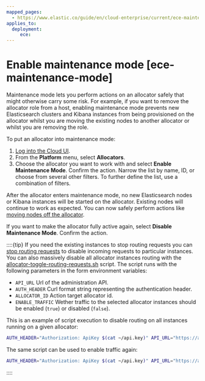 ```yaml
---
mapped_pages:
  - https://www.elastic.co/guide/en/cloud-enterprise/current/ece-maintenance-mode.html
applies_to:
  deployment:
     ece:
---
```


# Enable maintenance mode [ece-maintenance-mode]

Maintenance mode lets you perform actions on an allocator safely that might otherwise carry some risk. For example, if you want to remove the allocator role from a host, enabling maintenance mode prevents new Elasticsearch clusters and Kibana instances from being provisioned on the allocator whilst you are moving the existing nodes to another allocator or whilst you are removing the role.

To put an allocator into maintenance mode:

1. [Log into the Cloud UI](../../deploy/cloud-enterprise/log-into-cloud-ui.md).
2. From the **Platform** menu, select **Allocators**.
3. Choose the allocator you want to work with and select **Enable Maintenance Mode**. Confirm the action.
   Narrow the list by name, ID, or choose from several other filters. To further define the list, use a combination of filters.

After the allocator enters maintenance mode, no new Elasticsearch nodes or Kibana instances will be started on the allocator. Existing nodes will continue to work as expected. You can now safely perform actions like [moving nodes off the allocator](move-nodes-instances-from-allocators.md).

If you want to make the allocator fully active again, select **Disable Maintenance Mode**. Confirm the action.

::::{tip}
If you need the existing instances to stop routing requests you can [stop routing requests](deployments-maintenance.md) to disable incoming requests to particular instances. You can also massively disable all allocator instances routing with the [allocator-toggle-routing-requests.sh](https://download.elastic.co/cloud/allocator-toggle-routing-requests.sh) script. The script runs with the following parameters in the form environment variables:

* `API_URL` Url of the administration API.
* `AUTH_HEADER` Curl format string representing the authentication header.
* `ALLOCATOR_ID` Action target allocator id.
* `ENABLE_TRAFFIC` Wether traffic to the selected allocator instances should be enabled (`true`) or disabled (`false`).

This is an example of script execution to disable routing on all instances running on a given allocator:

```bash
AUTH_HEADER="Authorization: ApiKey $(cat ~/api.key)" API_URL="https://adminconsole:12443" ALLOCATOR_ID="192.168.44.10" ENABLE_TRAFFIC=false ./allocator-toggle-routing-requests.sh
```

The same script can be used to enable traffic again:

```bash
AUTH_HEADER="Authorization: ApiKey $(cat ~/api.key)" API_URL="https://adminconsole:12443" ALLOCATOR_ID="192.168.44.10" ENABLE_TRAFFIC=true ./allocator-toggle-routing-requests.sh
```

::::
